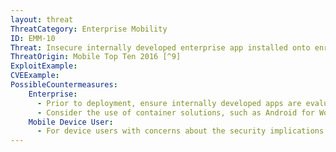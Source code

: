 ```yaml
---
layout: threat
ThreatCategory: Enterprise Mobility
ID: EMM-10
Threat: Insecure internally developed enterprise app installed onto enrolled devices via MAM policy
ThreatOrigin: Mobile Top Ten 2016 [^9]
ExploitExample:
CVEExample:
PossibleCountermeasures:
    Enterprise:
      - Prior to deployment, ensure internally developed apps are evaluated with rigor, such as by using app-vetting services to establish confidence they present minimal risk to the enterprise and device users.
      - Consider the use of container solutions, such as Android for Work, that can prevent launching of managed apps when the device user is not authenticated to the work-centric container, thus minimizing the risk those apps present to the user outside of a work context.
    Mobile Device User:
      - For device users with concerns about the security implications of a mandatory enterprise app during personal use of the device, restrict its permissions or if possible, temporarily disable it when operating the device in a personal context.
---
```

